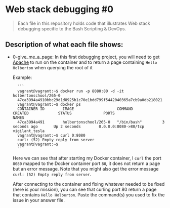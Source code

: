# Web stack debugging #0
> Each file in this repository holds code that illustrates Web stack debugging
> specific to the Bash Scripting & DevOps.

## Description of what each file shows:
* 0-give_me_a_page: In this first debugging project, you will need to get [Apache](https://alx-intranet.hbtn.io/rltoken/HVGgLL51qmuulmw802M-Jg) to run on the container and to return a page containing `Hello Holberton` when querying the root of it

	Example:

		```
		vagrant@vagrant:~$ docker run -p 8080:80 -d -it holbertonschool/265-0
		47ca3994a4910bbc29d1d8925b1c70e1bdd799f5442040365a7cb9a0db218021
		vagrant@vagrant:~$ docker ps
		CONTAINER ID        IMAGE                   COMMAND             CREATED             STATUS              PORTS                  NAMES
		47ca3994a491        holbertonschool/265-0   "/bin/bash"         3 seconds ago       Up 2 seconds        0.0.0.0:8080->80/tcp   vigilant_tesla
		vagrant@vagrant:~$ curl 0:8080
		curl: (52) Empty reply from server
		vagrant@vagrant:~$
		```

	Here we can see that after starting my Docker container, I `curl` the port `8080` mapped to the Docker container port `80`, it does not return a page but an error message. Note that you might also get the error message `curl: (52) Empty reply from server`.

	After connecting to the container and fixing whatever needed to be fixed (here is your mission), you can see that curling port 80 return a page that contains `Hello Holberton`. Paste the command(s) you used to fix the issue in your answer file.
